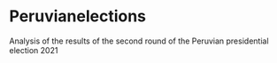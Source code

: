# Peruvianelections
Analysis of the results of the second round of the Peruvian presidential election 2021
